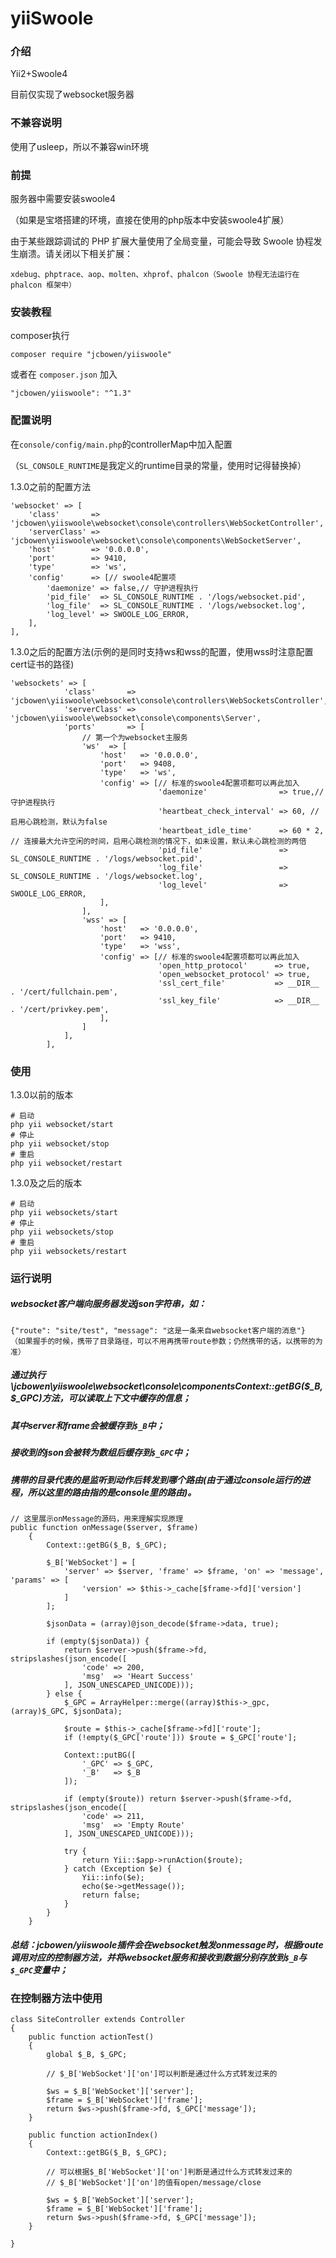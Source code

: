 # yiiSwoole

### 介绍

Yii2+Swoole4

目前仅实现了websocket服务器

### 不兼容说明

使用了usleep，所以不兼容win环境

### 前提

服务器中需要安装swoole4

（如果是宝塔搭建的环境，直接在使用的php版本中安装swoole4扩展）

由于某些跟踪调试的 PHP 扩展大量使用了全局变量，可能会导致 Swoole 协程发生崩溃。请关闭以下相关扩展：

```  
xdebug、phptrace、aop、molten、xhprof、phalcon（Swoole 协程无法运行在 phalcon 框架中）
```

### 安装教程

composer执行

```
composer require "jcbowen/yiiswoole"
```

或者在 `composer.json` 加入

```
"jcbowen/yiiswoole": "^1.3"
```

### 配置说明

在`console/config/main.php`的controllerMap中加入配置

（`SL_CONSOLE_RUNTIME`是我定义的runtime目录的常量，使用时记得替换掉）

1.3.0之前的配置方法
```
'websocket' => [
    'class'       => 'jcbowen\yiiswoole\websocket\console\controllers\WebSocketController',
    'serverClass' => 'jcbowen\yiiswoole\websocket\console\components\WebSocketServer',
    'host'        => '0.0.0.0',
    'port'        => 9410,
    'type'        => 'ws',
    'config'      => [// swoole4配置项
        'daemonize' => false,// 守护进程执行
        'pid_file'  => SL_CONSOLE_RUNTIME . '/logs/websocket.pid',
        'log_file'  => SL_CONSOLE_RUNTIME . '/logs/websocket.log',
        'log_level' => SWOOLE_LOG_ERROR,
    ],
],
```
1.3.0之后的配置方法(示例的是同时支持ws和wss的配置，使用wss时注意配置cert证书的路径)
```
'websockets' => [
            'class'       => 'jcbowen\yiiswoole\websocket\console\controllers\WebSocketsController',
            'serverClass' => 'jcbowen\yiiswoole\websocket\console\components\Server',
            'ports'       => [
                // 第一个为websocket主服务
                'ws'  => [
                    'host'   => '0.0.0.0',
                    'port'   => 9408,
                    'type'   => 'ws',
                    'config' => [// 标准的swoole4配置项都可以再此加入
                                 'daemonize'                => true,// 守护进程执行
                                 'heartbeat_check_interval' => 60, // 启用心跳检测，默认为false
                                 'heartbeat_idle_time'      => 60 * 2, // 连接最大允许空闲的时间，启用心跳检测的情况下，如未设置，默认未心跳检测的两倍
                                 'pid_file'                 => SL_CONSOLE_RUNTIME . '/logs/websocket.pid',
                                 'log_file'                 => SL_CONSOLE_RUNTIME . '/logs/websocket.log',
                                 'log_level'                => SWOOLE_LOG_ERROR,
                    ],
                ],
                'wss' => [
                    'host'   => '0.0.0.0',
                    'port'   => 9410,
                    'type'   => 'wss',
                    'config' => [// 标准的swoole4配置项都可以再此加入
                                 'open_http_protocol'      => true,
                                 'open_websocket_protocol' => true,
                                 'ssl_cert_file'           => __DIR__ . '/cert/fullchain.pem',
                                 'ssl_key_file'            => __DIR__ . '/cert/privkey.pem',
                    ],
                ]
            ],
        ],
```

### 使用

1.3.0以前的版本
```
# 启动 
php yii websocket/start
# 停止 
php yii websocket/stop
# 重启 
php yii websocket/restart
```
1.3.0及之后的版本
```
# 启动 
php yii websockets/start
# 停止 
php yii websockets/stop
# 重启 
php yii websockets/restart
```

### 运行说明

##### websocket客户端向服务器发送json字符串，如：

```
{"route": "site/test", "message": "这是一条来自websocket客户端的消息"}
（如果握手的时候，携带了目录路径，可以不用再携带route参数；仍然携带的话，以携带的为准）
```
##### 通过执行\jcbowen\yiiswoole\websocket\console\componentsContext::getBG($_B, $_GPC)方法，可以读取上下文中缓存的信息；
##### 其中server和frame会被缓存到```$_B```中；
##### 接收到的json会被转为数组后缓存到```$_GPC```中；
##### 携带的目录代表的是监听到动作后转发到哪个路由(由于通过console运行的进程，所以这里的路由指的是console里的路由)。
```
// 这里展示onMessage的源码，用来理解实现原理
public function onMessage($server, $frame)
    {
        Context::getBG($_B, $_GPC);

        $_B['WebSocket'] = [
            'server' => $server, 'frame' => $frame, 'on' => 'message', 'params' => [
                'version' => $this->_cache[$frame->fd]['version']
            ]
        ];

        $jsonData = (array)@json_decode($frame->data, true);

        if (empty($jsonData)) {
            return $server->push($frame->fd, stripslashes(json_encode([
                'code' => 200,
                'msg'  => 'Heart Success'
            ], JSON_UNESCAPED_UNICODE)));
        } else {
            $_GPC = ArrayHelper::merge((array)$this->_gpc, (array)$_GPC, $jsonData);

            $route = $this->_cache[$frame->fd]['route'];
            if (!empty($_GPC['route'])) $route = $_GPC['route'];

            Context::putBG([
                '_GPC' => $_GPC,
                '_B'   => $_B
            ]);

            if (empty($route)) return $server->push($frame->fd, stripslashes(json_encode([
                'code' => 211,
                'msg'  => 'Empty Route'
            ], JSON_UNESCAPED_UNICODE)));

            try {
                return Yii::$app->runAction($route);
            } catch (Exception $e) {
                Yii::info($e);
                echo($e->getMessage());
                return false;
            }
        }
    }

```

##### 总结：jcbowen/yiiswoole插件会在websocket触发onmessage时，根据route调用对应的控制器方法，并将websocket服务和接收到数据分别存放到```$_B```与```$_GPC```变量中；

### 在控制器方法中使用
```
class SiteController extends Controller
{
    public function actionTest()
    {
        global $_B, $_GPC;

        // $_B['WebSocket']['on']可以判断是通过什么方式转发过来的

        $ws = $_B['WebSocket']['server'];
        $frame = $_B['WebSocket']['frame'];
        return $ws->push($frame->fd, $_GPC['message']);
    }
    
    public function actionIndex()
    {
        Context::getBG($_B, $_GPC);
        
        // 可以根据$_B['WebSocket']['on']判断是通过什么方式转发过来的
        // $_B['WebSocket']['on']的值有open/message/close

        $ws = $_B['WebSocket']['server'];
        $frame = $_B['WebSocket']['frame'];
        return $ws->push($frame->fd, $_GPC['message']);
    }
    
}
```
